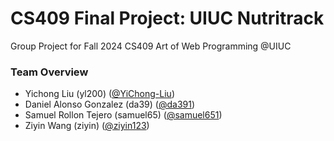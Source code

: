 # CS409 Final Project: UIUC Nutritrack 

Group Project for Fall 2024 CS409 Art of Web Programming @UIUC

### Team Overview

* Yichong Liu (yl200)	         ([@YiChong-Liu](https://gitlab.com/YiChong-Liu))
* Daniel Alonso Gonzalez (da39)    ([@da391](https://gitlab.com/da391))
* Samuel Rollon Tejero (samuel65)         ([@samuel651](https://gitlab.com/samuel651))
* Ziyin Wang (ziyin)                     ([@ziyin123](https://gitlab.com/ziyin123))


